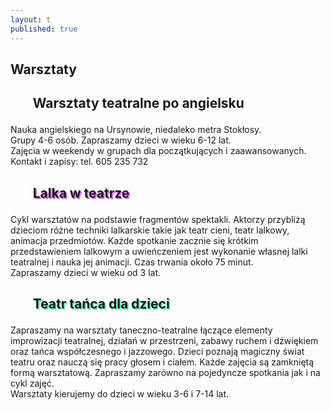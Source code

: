 ```yaml
---
layout: t
published: true
---
```





## Warsztaty

<h2><ul class="photos">Warsztaty teatralne po angielsku</ul></h2>  

Nauka angielskiego na Ursynowie, niedaleko metra Stokłosy.  
Grupy 4-6 osób. Zapraszamy dzieci w wieku 6-12 lat.  
Zajęcia w weekendy w grupach dla początkujących i zaawansowanych.  
Kontakt i zapisy: tel. 605 235 732  

<h2 style="text-shadow: 2px 2px rgba(218, 59, 247, 0.74)"><ul class="photos">Lalka w teatrze</ul></h2>

Cykl warsztatów na podstawie fragmentów spektakli. Aktorzy przybliżą dzieciom różne techniki lalkarskie takie jak teatr cieni, teatr lalkowy, animacja przedmiotów. Każde spotkanie zacznie się krótkim przedstawieniem lalkowym a uwieńczeniem jest wykonanie własnej lalki teatralnej i nauka jej animacji. Czas trwania około 75 minut.  
Zapraszamy dzieci w wieku od 3 lat.  

<h2 style="text-shadow: 2px 2px rgba(30, 235, 140, 0.74)"><ul class="photos">Teatr tańca dla dzieci</ul></h2>

Zapraszamy na warsztaty taneczno-teatralne łączące elementy improwizacji teatralnej, działań w przestrzeni, zabawy ruchem i dźwiękiem oraz tańca współczesnego i jazzowego. Dzieci poznają magiczny świat teatru oraz nauczą się pracy głosem i ciałem. Każde zajęcia są zamkniętą formą warsztatową. Zapraszamy zarówno na pojedyncze spotkania jak i na cykl zajęć.  
Warsztaty kierujemy do dzieci w wieku 3-6 i 7-14 lat.

